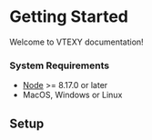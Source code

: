 # Getting Started

Welcome to VTEXY documentation!

### System Requirements
- [Node](https://nodejs.org/en/) >= 8.17.0 or later
- MacOS, Windows or Linux


## Setup

